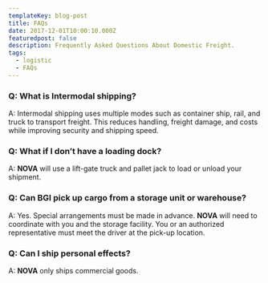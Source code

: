 ```yaml
---
templateKey: blog-post
title: FAQs
date: 2017-12-01T10:00:10.000Z
featuredpost: false
description: Frequently Asked Questions About Domestic Freight.  
tags:
  - logistic
  - FAQs
---
```


### Q: What is Intermodal shipping?

A: Intermodal shipping uses multiple modes such as container ship, rail, and truck to transport freight. This reduces handling, freight damage, and costs while improving security and shipping speed.

### Q: What if I don’t have a loading dock?

A: **NOVA** will use a lift-gate truck and pallet jack to load or unload your shipment.

### Q: Can BGI pick up cargo from a storage unit or warehouse?

A: Yes. Special arrangements must be made in advance. **NOVA** will need to coordinate with you and the storage facility. You or an authorized representative must meet the driver at the pick-up location.

### Q: Can I ship personal effects?

A: **NOVA** only ships commercial goods.